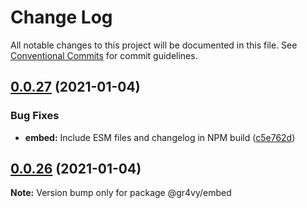 # Change Log

All notable changes to this project will be documented in this file.
See [Conventional Commits](https://conventionalcommits.org) for commit guidelines.

## [0.0.27](https://github.com/gr4vy/embed/compare/v0.0.26...v0.0.27) (2021-01-04)


### Bug Fixes

* **embed:** Include ESM files and changelog in NPM build ([c5e762d](https://github.com/gr4vy/embed/commit/c5e762dc18f8086adba4506b8021bfa7eb55ca26))





## [0.0.26](https://github.com/gr4vy/embed/compare/v0.0.25...v0.0.26) (2021-01-04)

**Note:** Version bump only for package @gr4vy/embed
